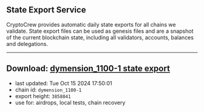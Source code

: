 ## State Export Service
CryptoCrew provides automatic daily state exports for all chains we validate. State export files can be used as genesis files and are a snapshot of the current blockchain state, including all validators, accounts, balances and delegations.

---
**Download: [dymension_1100-1 state export](https://dl-eu2.ccvalidators.com/SERVICE/dymension/dymension_1100-1_export_3858041.json)**
---

- last updated: Tue Oct 15 2024 17:50:01
- chain id: `dymension_1100-1`
- export height: `3858041`
- use for: airdrops, local tests, chain recovery
